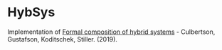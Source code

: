 # HybSys

Implementation of [Formal composition of hybrid systems](https://arxiv.org/abs/1911.01267) - Culbertson, Gustafson, Koditschek,  Stiller. (2019).
